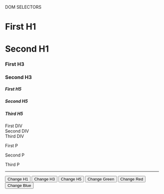 DOM SELECTORS

<html>
  <head>
    <title>Practise Selectors</title>
  </head>
  <body>
    <h1>First H1</h1>
    <h1>Second H1</h1>
    <h3>First H3</h3>
    <h3>Second H3</h3>
    <h5>First H5</h5>
    <h5>Second H5</h5>
    <h5>Third H5</h5>
    <div class="green">First DIV</div>
    <div class="red">Second DIV</div>
    <div class="blue">Third DIV</div>
    <p class="green">First P</p>
    <p class="red">Second P</p>
    <p class="blue">Third P</p>
    <hr />
    <button onClick="changeH1()">Change H1</button>
    <button onClick="changeH3()">Change H3</button>
    <button onClick="changeH5()">Change H5</button>
    <button onClick="changeGreen()">Change Green</button>
    <button onClick="changeRed()">Change Red</button>
    <button onClick="changeBlue()">Change Blue</button>
    <script>
      function changeH1() {
        // the colour of first <h1> should turn to red
      }

      function changeH3() {
        // the colour of all <h3> should turn to green
      }

      function changeH5() {
        // the colour of all <h5> should turn to blue
      }

      function changeGreen() {
        // all the elements with the class green should change to green
      }

      function changeRed() {
        // all the elements with the class red should change to red
      }

      function changeBlue() {
        // all the elements with the class blue should change to blue
      }
    </script>

  </body>
</html>
Complete the functionality in the file selectors.html

On clicking the button Change H1 the colour of first <h1> should turn to red
On clicking the button Change H3 the colour of all <h3> should turn to green
On clicking the button Change H5 the colour of all <h5> should turn to blue
On clicking Change Green all the elements with the class green should change to green
On clicking Change Blue all the elements with the class blue should change to blue
On clicking Change Red all the elements with the class red should change to red
